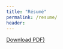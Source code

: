```yaml
---
title: "Résumé"
permalink: /resume/
header:
---
```

[Download PDF)](http://ToadHanks.github.io/images/mihir_resume_2019v5.pdf)

